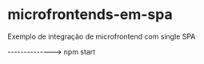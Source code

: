 # microfrontends-em-spa
Exemplo de integração de microfrontend com single SPA

--------------> npm start
